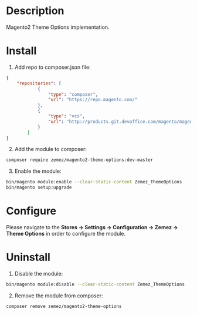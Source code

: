 Description
===========
Magento2 Theme Options implementation.

Install
=======

1. Add repo to composer.json file:
```json
{
    "repositories": [
            {
                "type": "composer",
                "url": "https://repo.magento.com/"
            },
            {
                "type": "vcs",
                "url": "http://products.git.devoffice.com/magento/magento2-theme-options.git"
            }
        ]
}
```

2. Add the module to composer:
```bash
composer require zemez/magento2-theme-options:dev-master
```

3. Enable the module:
```bash
bin/magento module:enable --clear-static-content Zemez_ThemeOptions
bin/magento setup:upgrade
```

Configure
=========

Please navigate to the **Stores -> Settings -> Configuration -> Zemez -> Theme Options** in order to configure the module.

Uninstall
=========

1. Disable the module:
```bash
bin/magento module:disable --clear-static-content Zemez_ThemeOptions
```

2. Remove the module from composer:
```bash
composer remove zemez/magento2-theme-options
```